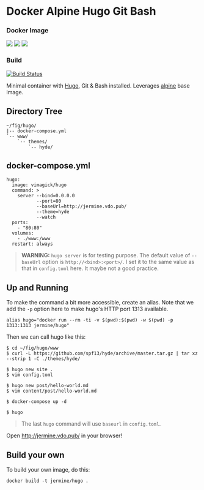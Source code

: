 # Docker Alpine Hugo Git Bash

### Docker Image

[![](https://images.microbadger.com/badges/image/jermine/hugo.svg)](http://microbadger.com/images/jermine/hugo "Get your own image badge on microbadger.com") [![](https://images.microbadger.com/badges/version/jermine/hugo.svg)](http://microbadger.com/images/jermine/hugo "Get your own version badge on microbadger.com") [![](https://images.microbadger.com/badges/commit/jermine/hugo.svg)](https://microbadger.com/images/jermine/hugo "Get your own commit badge on microbadger.com")

### Build

[![Build Status](https://travis-ci.org/JermineHu/alpine-hugo.svg?branch=master)](https://travis-ci.org/JermineHu/alpine-hugo)

Minimal container with [Hugo](https://gohugo.io), Git & Bash installed. Leverages [alpine](https://hub.docker.com/_/alpine/) base image.


## Directory Tree

```
~/fig/hugo/
|-- docker-compose.yml
`-- www/
    `-- themes/
        `-- hyde/
```

## docker-compose.yml

```
hugo:
  image: vimagick/hugo
  command: >
    server --bind=0.0.0.0
           --port=80
           --baseUrl=http://jermine.vdo.pub/
           --theme=hyde
           --watch
  ports:
    - "80:80"
  volumes:
    - ./www:/www
  restart: always
```

> **WARNING:** `hugo server` is for testing purpose.
> The default value of `--baseUrl` option is `http://<bind>:<port>/`.
> I set it to the same value as that in `config.toml` here.
> It maybe not a good practice.

## Up and Running


To make the command a bit more accessible, create an alias. Note that we add the `-p` option here to make hugo's HTTP port 1313 available.

    alias hugo="docker run --rm -ti -v $(pwd):$(pwd) -w $(pwd) -p 1313:1313 jermine/hugo"

Then we can call hugo like this:
 
```
$ cd ~/fig/hugo/www
$ curl -L https://github.com/spf13/hyde/archive/master.tar.gz | tar xz --strip 1 -C ./themes/hyde/

$ hugo new site .
$ vim config.toml

$ hugo new post/hello-world.md
$ vim content/post/hello-world.md

$ docker-compose up -d

$ hugo

```

> The last `hugo` command will use `baseurl` in `config.toml`.

Open <http://jermine.vdo.pub/> in your browser!


## Build your own

To build your own image, do this:

    docker build -t jermine/hugo .
